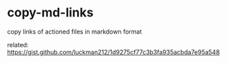 # copy-md-links
copy links of actioned files in markdown format

related: https://gist.github.com/luckman212/1d9275cf77c3b3fa935acbda7e95a548
